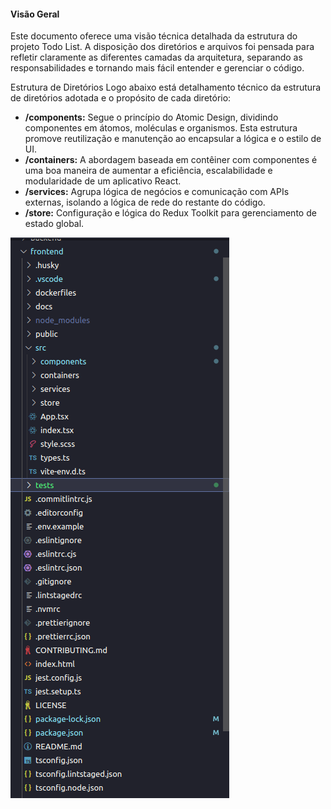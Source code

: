 #### Visão Geral

Este documento oferece uma visão técnica detalhada da estrutura do projeto Todo List. A disposição dos diretórios e arquivos foi pensada para refletir claramente as diferentes camadas da arquitetura, separando as responsabilidades e tornando mais fácil entender e gerenciar o código.

Estrutura de Diretórios
Logo abaixo está detalhamento técnico da estrutura de diretórios adotada e o propósito de cada diretório:

- **/components:** Segue o princípio do Atomic Design, dividindo componentes em átomos, moléculas e organismos. Esta estrutura promove reutilização e manutenção ao encapsular a lógica e o estilo de UI.
- **/containers:** A abordagem baseada em contêiner com componentes é uma boa maneira de aumentar a eficiência, escalabilidade e modularidade de um aplicativo React.
- **/services:** Agrupa lógica de negócios e comunicação com APIs externas, isolando a lógica de rede do restante do código.
- **/store:** Configuração e lógica do Redux Toolkit para gerenciamento de estado global.

![estrutura](../images/estrutura.png)
